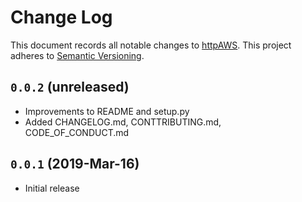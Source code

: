 
# Change Log

This document records all notable changes to [httpAWS](https://github.com/http-aws/http-aws).
This project adheres to [Semantic Versioning](http://semver.org/).


## `0.0.2`  (unreleased)

* Improvements to README and setup.py
* Added CHANGELOG.md, CONTTRIBUTING.md, CODE_OF_CONDUCT.md


## `0.0.1` (2019-Mar-16)

* Initial release
